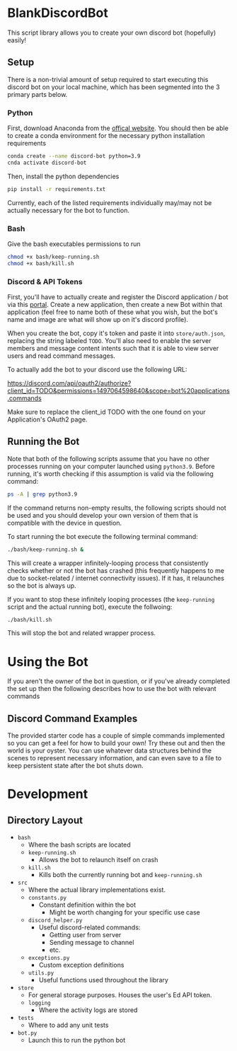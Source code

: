 # BlankDiscordBot
This script library allows you to create your own discord bot (hopefully) easily!

## Setup
There is a non-trivial amount of setup required to start executing this discord bot on your local machine, which has been segmented into the 3 primary parts below.
### Python
First, download Anaconda from the [offical website](https://conda.io/projects/conda/en/latest/user-guide/install/index.html). You should then be able to create a conda environment for the necessary python installation requirements
```bash
conda create --name discord-bot python=3.9
cnda activate discord-bot
```
Then, install the python dependencies
```bash
pip install -r requirements.txt
```
Currently, each of the listed requirements individually may/may not be actually necessary for the bot to function.
### Bash
Give the bash executables permissions to run
```bash
chmod +x bash/keep-running.sh
chmod +x bash/kill.sh
```

### Discord & API Tokens
First, you'll have to actually create and register the Discord application / bot via this [portal](https://discord.com/developers/applications). Create a new application, then create a new Bot within that application (feel free to name both of these what you wish, but the bot's name and image are what will show up on it's discord profile).

When you create the bot, copy it's token and paste it into `store/auth.json`, replacing the string labeled `TODO`. You'll also need to enable the server members and message content intents such that it is able to view server users and read command messages.

To actually add the bot to your discord use the following URL:

https://discord.com/api/oauth2/authorize?client_id=TODO&permissions=1497064598640&scope=bot%20applications.commands

Make sure to replace the client_id TODO with the one found on your Application's OAuth2 page.

## Running the Bot
Note that both of the following scripts assume that you have no other processes running on your computer launched using `python3.9`. Before running, it's worth checking if this assumption is valid via the following command:
```bash
ps -A | grep python3.9
```
If the command returns non-empty results, the following scripts should not be used and you should develop your own version of them that is compatible with the device in question.

To start running the bot execute the following terminal command:
```bash
./bash/keep-running.sh &
```
This will create a wrapper infinitely-looping process that consistently checks whether or not the bot has crashed (this frequently happens to me due to socket-related / internet connectivity issues). If it has, it relaunches so the bot is always up.

If you want to stop these infinitely looping processes (the `keep-running` script and the actual running bot), execute the follwoing:
```bash
./bash/kill.sh
```
This will stop the bot and related wrapper process.

# Using the Bot

If you aren't the owner of the bot in question, or if you've already completed the set up then the following describes how to use the bot with relevant commands

## Discord Command Examples
The provided starter code has a couple of simple commands implemented so you can get a feel for how to build your own! Try these out and then the world is your oyster. You can use whatever data structures behind the scenes to represent necessary information, and can even save to a file to keep persistent state after the bot shuts down.

# Development
## Directory Layout
- `bash`
    - Where the bash scripts are located
    - `keep-running.sh`
        - Allows the bot to relaunch itself on crash
    - `kill.sh`
        - Kills both the currently running bot and `keep-running.sh`
- `src`
    - Where the actual library implementations exist.
    - `constants.py`
        - Constant definition within the bot
            - Might be worth changing for your specific use case
    - `discord_helper.py`
        - Useful discord-related commands:
            - Getting user from server
            - Sending message to channel
            - etc.
    - `exceptions.py`
        - Custom exception definitions
    - `utils.py`
        - Useful functions used throughout the library
- `store`
    - For general storage purposes. Houses the user's Ed API token.
    - `logging`
        - Where the activity logs are stored
- `tests`
    - Where to add any unit tests
- `bot.py`
    - Launch this to run the python bot
